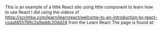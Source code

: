 This is an example of a little React site using little component to learn how to use React I did using the videos of https://scrimba.com/learn/learnreact/welcome-to-an-introduction-to-react-coaaf455789c2a9addc20dd24 from the Learn React The page is found at: 